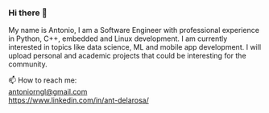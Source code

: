### Hi there 👋

My name is Antonio, I am a Software Engineer with professional experience in Python, C++, embedded and Linux development. I am currently interested in topics like data science, ML and mobile app development. I will upload personal and academic projects that could be interesting for the community.

📫 How to reach me:  
antoniorngl@gmail.com  
https://www.linkedin.com/in/ant-delarosa/
<!--
**chepoes/chepoes** is a ✨ _special_ ✨ repository because its `README.md` (this file) appears on your GitHub profile.

Here are some ideas to get you started:

- 🔭 I’m currently working on ...
- 🌱 I’m currently learning ...
- 👯 I’m looking to collaborate on ...
- 🤔 I’m looking for help with ...
- 💬 Ask me about ...
- 📫 How to reach me: ...
- 😄 Pronouns: ...
- ⚡ Fun fact: ...
-->
